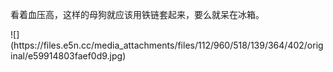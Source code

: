 <p>看着血压高，这样的母狗就应该用铁链套起来，要么就呆在冰箱。</p>
![](https://files.e5n.cc/media_attachments/files/112/960/518/139/364/402/original/e59914803faef0d9.jpg)